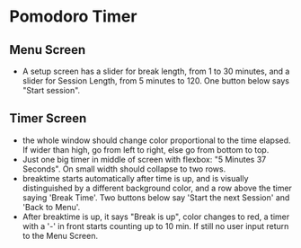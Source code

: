 # Pomodoro Timer

## Menu Screen
- A setup screen has a slider for break length, from 1 to 30 minutes, and a slider for Session Length, from 5 minutes to 120. One button below says "Start session".

## Timer Screen
- the whole window should change color proportional to the time elapsed. If wider than high, go from left to right, else go from bottom to top.
- Just one big timer in middle of screen with flexbox: "5 Minutes 37 Seconds". On small width should collapse to two rows.
- breaktime starts automatically after time is up, and is visually distinguished by a different background color, and a row above the timer saying 'Break Time'. Two buttons below say 'Start the next Session' and 'Back to Menu'.
- After breaktime is up, it says "Break is up", color changes to red, a timer with a '-' in front starts counting up to 10 min. If still no user input return to the Menu Screen.

